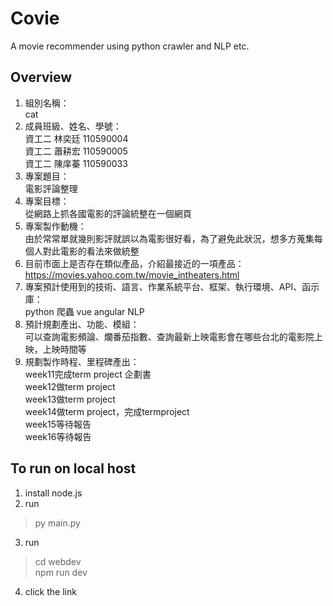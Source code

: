 # Covie
A movie recommender using python crawler and NLP etc.
## Overview
1. 組別名稱：<br>cat
2. 成員班級、姓名、學號：<br>
資工二 林奕廷 110590004<br>
資工二 蕭耕宏 110590005<br>
資工二 陳庠蓁 110590033<br>
3. 專案題目：<br>電影評論整理
4. 專案目標：<br>從網路上抓各國電影的評論統整在一個網頁
5. 專案製作動機：<br>由於常常單就幾則影評就誤以為電影很好看，為了避免此狀況，想多方蒐集每個人對此電影的看法來做統整
6. 目前市面上是否存在類似產品，介紹最接近的一項產品：<br>https://movies.yahoo.com.tw/movie_intheaters.html
7. 專案預計使用到的技術、語言、作業系統平台、框架、執行環境、API、函示庫：<br>python 爬蟲 vue angular NLP
8. 預計規劃產出、功能、模組：<br>可以查詢電影頻論、爛番茄指數、查詢最新上映電影會在哪些台北的電影院上映，上映時間等<br>
9. 規劃製作時程、里程碑產出：<br>
week11完成term project 企劃書<br>
week12做term project<br>
week13做term project<br>
week14做term project，完成termproject<br>
week15等待報告<br>
week16等待報告<br>
## To run on local host
1. install node.js
2. run 
> py main.py
3. run 
> cd webdev<br>
> npm run dev
4. click the link 
